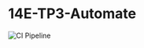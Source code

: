 # 14E-TP3-Automate

![CI Pipeline](https://github.com/Abdel0003/14E-TP3-Automate/actions/workflows/ci.yml/badge.svg)
